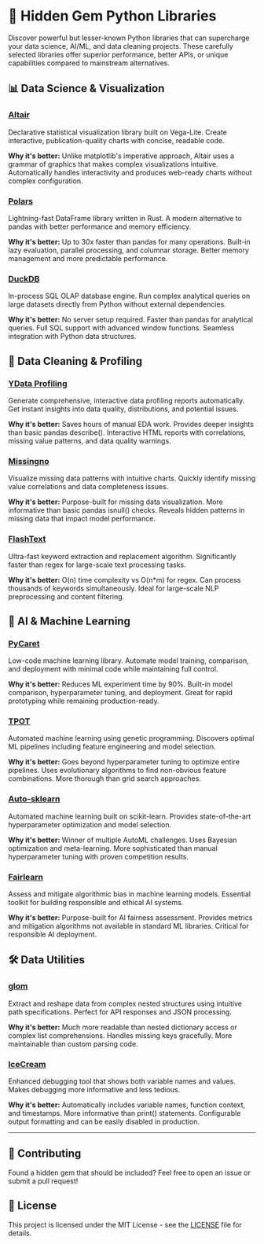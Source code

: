 # 🚀 Hidden Gem Python Libraries

Discover powerful but lesser-known Python libraries that can supercharge your data science, AI/ML, and data cleaning projects. These carefully selected libraries offer superior performance, better APIs, or unique capabilities compared to mainstream alternatives.

## 📊 Data Science & Visualization

### [Altair](https://altair-viz.github.io/)
Declarative statistical visualization library built on Vega-Lite. Create interactive, publication-quality charts with concise, readable code.

**Why it's better:** Unlike matplotlib's imperative approach, Altair uses a grammar of graphics that makes complex visualizations intuitive. Automatically handles interactivity and produces web-ready charts without complex configuration.

### [Polars](https://pola.rs/)
Lightning-fast DataFrame library written in Rust. A modern alternative to pandas with better performance and memory efficiency.

**Why it's better:** Up to 30x faster than pandas for many operations. Built-in lazy evaluation, parallel processing, and columnar storage. Better memory management and more predictable performance.

### [DuckDB](https://duckdb.org/)
In-process SQL OLAP database engine. Run complex analytical queries on large datasets directly from Python without external dependencies.

**Why it's better:** No server setup required. Faster than pandas for analytical queries. Full SQL support with advanced window functions. Seamless integration with Python data structures.

## 🧹 Data Cleaning & Profiling

### [YData Profiling](https://github.com/ydataai/ydata-profiling)
Generate comprehensive, interactive data profiling reports automatically. Get instant insights into data quality, distributions, and potential issues.

**Why it's better:** Saves hours of manual EDA work. Provides deeper insights than basic pandas describe(). Interactive HTML reports with correlations, missing value patterns, and data quality warnings.

### [Missingno](https://github.com/ResidentMario/missingno)
Visualize missing data patterns with intuitive charts. Quickly identify missing value correlations and data completeness issues.

**Why it's better:** Purpose-built for missing data visualization. More informative than basic pandas isnull() checks. Reveals hidden patterns in missing data that impact model performance.

### [FlashText](https://github.com/vi3k6i5/flashtext)
Ultra-fast keyword extraction and replacement algorithm. Significantly faster than regex for large-scale text processing tasks.

**Why it's better:** O(n) time complexity vs O(n*m) for regex. Can process thousands of keywords simultaneously. Ideal for large-scale NLP preprocessing and content filtering.

## 🤖 AI & Machine Learning

### [PyCaret](https://pycaret.org/)
Low-code machine learning library. Automate model training, comparison, and deployment with minimal code while maintaining full control.

**Why it's better:** Reduces ML experiment time by 90%. Built-in model comparison, hyperparameter tuning, and deployment. Great for rapid prototyping while remaining production-ready.

### [TPOT](https://github.com/EpistasisLab/tpot)
Automated machine learning using genetic programming. Discovers optimal ML pipelines including feature engineering and model selection.

**Why it's better:** Goes beyond hyperparameter tuning to optimize entire pipelines. Uses evolutionary algorithms to find non-obvious feature combinations. More thorough than grid search approaches.

### [Auto-sklearn](https://automl.github.io/auto-sklearn/)
Automated machine learning built on scikit-learn. Provides state-of-the-art hyperparameter optimization and model selection.

**Why it's better:** Winner of multiple AutoML challenges. Uses Bayesian optimization and meta-learning. More sophisticated than manual hyperparameter tuning with proven competition results.

### [Fairlearn](https://fairlearn.org/)
Assess and mitigate algorithmic bias in machine learning models. Essential toolkit for building responsible and ethical AI systems.

**Why it's better:** Purpose-built for AI fairness assessment. Provides metrics and mitigation algorithms not available in standard ML libraries. Critical for responsible AI deployment.

## 🛠️ Data Utilities

### [glom](https://github.com/mahmoud/glom)
Extract and reshape data from complex nested structures using intuitive path specifications. Perfect for API responses and JSON processing.

**Why it's better:** Much more readable than nested dictionary access or complex list comprehensions. Handles missing keys gracefully. More maintainable than custom parsing code.

### [IceCream](https://github.com/gruns/icecream)
Enhanced debugging tool that shows both variable names and values. Makes debugging more informative and less tedious.

**Why it's better:** Automatically includes variable names, function context, and timestamps. More informative than print() statements. Configurable output formatting and can be easily disabled in production.

---

## 🤝 Contributing

Found a hidden gem that should be included? Feel free to open an issue or submit a pull request!

## 📝 License

This project is licensed under the MIT License - see the [LICENSE](LICENSE) file for details.